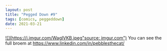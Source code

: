 ```yaml
---
layout: post
title: "Pegged Down #9"
tags: [comics, peggeddown]
date: 2021-03-21
---
```

<!-- #90 -->
[![](https://i.imgur.com/WagIVKB.jpeg"source: imgur.com")](https://i.imgur.com/WagIVKB.jpeg)
You can see the full broem at https://www.linkedin.com/in/pebblesthecat/
